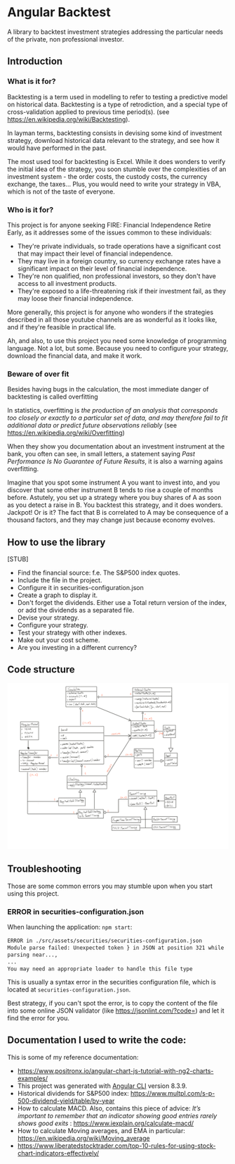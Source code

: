 # Angular Backtest

A library to backtest investment strategies addressing the particular needs
of the private, non professional investor.

## Introduction

### What is it for?

Backtesting is a term used in modelling to refer to testing a predictive model
on historical data. Backtesting is a type of retrodiction, and a special type
of cross-validation applied to previous time period(s).
(see https://en.wikipedia.org/wiki/Backtesting).

In layman terms, backtesting consists in devising some kind of investment
strategy, download historical data relevant to the strategy, and see how it
would have performed in the past.

The most used tool for backtesting is Excel. While it does wonders to verify
the initial idea of the strategy, you soon stumble over the complexities of an
investment system - the order costs, the custody costs, the currency exchange,
the taxes... Plus, you would need to write your strategy in VBA, which is not
of the taste of everyone.

### Who is it for?
This project is for anyone seeking FIRE: Financial Independence
Retire Early, as it addresses some of the issues common to these individuals:
* They're private individuals, so trade operations have a significant cost that
  may impact their level of financial independence.
* They may live in a foreign country, so currency exchange rates have a significant
  impact on their level of financial independence.
* They're non qualified, non professional investors, so they don't have
  access to all investment products.
* They're exposed to a life-threatening risk if their investment fail, as they
  may loose their financial independence.

More generally, this project is for anyone who wonders if the strategies
described in all those youtube channels are as wonderful as it looks like,
and if they're feasible in practical life.

Ah, and also, to use this project you need some knowledge of programming
language. Not a lot, but some. Because you need to configure your strategy,
download the financial data, and make it work.

### Beware of over fit
Besides having bugs in the calculation, the most immediate danger of backtesting
is called overfitting

In statistics, overfitting is _the production of an analysis that corresponds
too closely or exactly to a particular set of data, and may therefore fail to
fit additional data or predict future observations reliably_
(see https://en.wikipedia.org/wiki/Overfitting)

When they show you documentation about an investment instrument at the bank, you
often can see, in small letters, a statement saying _Past Performance Is No
Guarantee of Future Results_, it is also a warning agains overfitting.

Imagine that you spot some instrument A you want to invest into, and you discover
that some other instrument B tends to rise a couple of months before. Astutely, you
set up a strategy where you buy shares of A as soon as you detect a raise in B. You
backtest this strategy, and it does wonders. Jackpot! Or is it? The fact that
B is correlated to A may be consequence of a thousand factors, and they may change
just because economy evolves.

## How to use the library

[STUB]

- Find the financial source: f.e. The S&P500 index quotes.
- Include the file in the project.
- Configure it in securities-configuration.json
- Create a graph to display it.
- Don't forget the dividends. Either use a Total return version of the index,
or add the dividends as a separated file.
- Devise your strategy.
- Configure your strategy.
- Test your strategy with other indexes.
- Make out your cost scheme.
- Are you investing in a different currency?

## Code structure

![angular-backtest class diagram](angular-backtest-class-diagram-1.png)

## Troubleshooting

Those are some common errors you may stumble upon when you start using this
project.

### ERROR in securities-configuration.json

When launching the application: ``npm start``:
```
ERROR in ./src/assets/securities/securities-configuration.json
Module parse failed: Unexpected token } in JSON at position 321 while parsing near...,
...
You may need an appropriate loader to handle this file type
```

This is usually a syntax error in the securities configuration file, which
is located at ``securities-configuration.json``.

Best strategy, if you can't spot the error, is to copy the content of the file
into some online JSON validator (like https://jsonlint.com/?code=) and let it
find the error for you.

## Documentation I used to write the code:

This is some of my reference documentation:

- https://www.positronx.io/angular-chart-js-tutorial-with-ng2-charts-examples/
- This project was generated with [Angular CLI](https://github.com/angular/angular-cli) version 8.3.9.
- Historical dividends for S&P500 index: https://www.multpl.com/s-p-500-dividend-yield/table/by-year
- How to calculate MACD. Also, contains this piece of advice:
  _It’s important to remember that an indicator showing good entries rarely shows good exits_
  : https://www.iexplain.org/calculate-macd/
- How to calculate Moving averages, and EMA in particular: https://en.wikipedia.org/wiki/Moving_average
- https://www.liberatedstocktrader.com/top-10-rules-for-using-stock-chart-indicators-effectively/

